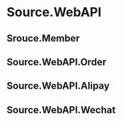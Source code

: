# Source.WebAPI

## Srouce.Member
## Source.WebAPI.Order
## Source.WebAPI.Alipay
## Source.WebAPI.Wechat
